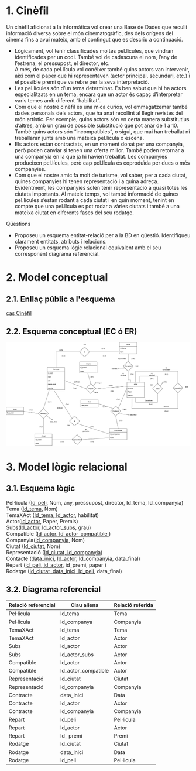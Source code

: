 # 1. Cinèfil

Un cinèfil aficionat a la informàtica vol crear una Base de Dades que reculli informació diversa sobre el món cinematogràfic, des dels orígens del cinema fins a avui mateix, amb el contingut que es descriu a continuació.<br>
- Lògicament, vol tenir classificades moltes pel.lícules, que vindran identificades per un codi. També vol de cadascuna el nom, l’any de l’estrena, el pressupost, el director, etc. <br>
A més, de cada pel.lícula vol conéixer també quins actors van intervenir, així com el paper que hi representàven (actor principal, secundari, etc.) i el possible premi que va rebre per la seva interpretació.
- Les pel.lícules són d’un tema determinat. Es ben sabut que hi ha actors especialitzats en un tema, encara que un actor és capaç d’interpretar varis temes amb diferent “habilitat”.
- Com que el nostre cinèfil és una mica curiós, vol emmagatzemar també dades personals dels actors, que ha anat recollint al llegir revistes del món artístic. Per exemple, quins actors són en certa manera substitutius d’altres, amb un grau de possible substitució que pot anar de 1 a 10. També quins actors són “incompatibles”, o sigui, que mai han treballat ni treballaran junts amb una mateixa pel.lícula o escena.
- Els actors estan contractats, en un moment donat per una companyia, però poden canviar si tenen una oferta millor. També poden retornar a una companyia en la que ja hi  havien treballat. Les companyies produeixen pel.lícules, però cap pel.lícula és coproduïda per dues o més companyies.
- Com que el nostre amic fa molt de turisme, vol saber, per a cada ciutat, quines companyies hi tenen representació i a quina adreça. Evidentment, les companyies solen tenir representació a quasi totes les ciutats importants. Al mateix temps, vol també informació de quines pel.lícules s’estan rodant a cada ciutat i en quin moment, tenint en compte que una pel.lícula es pot rodar a vàries ciutats i també a una mateixa ciutat en diferents fases del seu rodatge.

Qüestions

- Proposeu un esquema entitat-relació per a la BD en qüestió. Identifiqueu clarament entitats, atributs i relacions.
- Proposeu un esquema lògic relacional equivalent amb el seu corresponent diagrama referencial.

# 2. Model conceptual

## 2.1. Enllaç públic a l'esquema

[cas Cinèfil](https://drive.google.com/file/d/1Bo0FZq-qx0eRaAJcy3Undr27rK4tXdqq/view?usp=sharing)

## 2.2. Esquema conceptual (EC ó ER)

  ![cas cinefil](./7_cinefil.png)

# 3. Model lògic relacional

## 3.1. Esquema lògic


Pel·licula (<ins>Id_peli</ins>, Nom, any, pressupost, director, Id_tema, Id_companyia) <br>
Tema (<ins>Id_tema</ins>, Nom) <br>
TemaXAct (<ins>Id_tema, Id_actor</ins>, habilitat) <br>
Actor(<ins>Id_actor</ins>, Paper, Premis) <br>
Subs(<ins>Id_actor, Id_actor_subs</ins>, grau) <br>
Compatible (<ins>Id_actor, Id_actor_compatible </ins>) <br>
Companyia(<ins>Id_companyia</ins>, Nom) <br>
Ciutat (<ins>Id_ciutat</ins>, Nom) <br>
Representació (<ins>Id_ciutat, Id_companyia</ins>) <br>
Contacte (<ins>data_inici, Id_actor</ins>, Id_companyia, data_final) <br>
Repart (<ins>id_peli, id_actor</ins>, id_premi, paper ) <br>
Rodatge (<ins>Id_ciutat, data_inici, Id_peli</ins>, data_final)


## 3.2. Diagrama referencial

Relació referencial|Clau aliena|Relació referida
-|-|-
Pel·licula | Id_tema | Tema
Pel·licula | Id_companya | Companyia
TemaXAct | Id_tema | Tema
TemaXAct | Id_actor | Actor
Subs | Id_actor | Actor
Subs | Id_actor_subs | Actor
Compatible | Id_actor | Actor
Compatible | Id_actor_compatible | Actor
Representació | Id_ciutat | Ciutat
Representació | Id_companyia | Companyia
Contracte | data_inici | Data
Contracte | Id_actor | Actor
Contracte | Id_companyia | Companyia
Repart | Id_peli | Pel·licula
Repart | Id_actor | Actor
Repart | Id_ premi | Premi
Rodatge | Id_ciutat | Ciutat
Rodatge | data_inici | Data
Rodatge | Id_peli | Pel·licula
